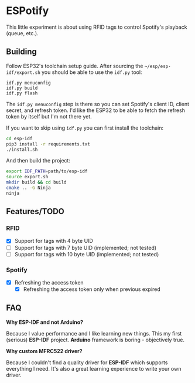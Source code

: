 # ESPotify

This little experiment is about using RFID tags to control Spotify's playback (queue, etc.).

## Building

Follow ESP32's toolchain setup guide. After sourcing the `~/esp/esp-idf/export.sh`
you should be able to use the `idf.py` tool:

```
idf.py menuconfig
idf.py build
idf.py flash
```

The `idf.py menuconfig` step is there so you can set Spotify's client ID, client secret,
and refresh token. I'd like the ESP32 to be able to fetch the refresh token by itself
but I'm not there yet.

If you want to skip using `idf.py` you can first install the toolchain:

```sh
cd esp-idf
pip3 install -r requirements.txt
./install.sh
```

And then build the project:

```sh
export IDF_PATH=path/to/esp-idf
source export.sh
mkdir build && cd build
cmake .. -G Ninja
ninja
```

## Features/TODO

### RFID

- [x] Support for tags with 4 byte UID
- [ ] Support for tags with 7 byte UID (implemented; not tested)
- [ ] Support for tags with 10 byte UID (implemented; not tested)

### Spotify

- [x] Refreshing the access token
  - [x] Refreshing the access token only when previous expired

## FAQ

**Why ESP-IDF and not Arduino?**

Because I value performance and I like learning new things. This my first (serious) **ESP-IDF**
project. **Arduino** framework is boring - objectively true.

**Why custom MFRC522 driver?**

Because I couldn't find a quality driver for **ESP-IDF** which supports everything I need. It's
also a great learning experience to write your own driver.
